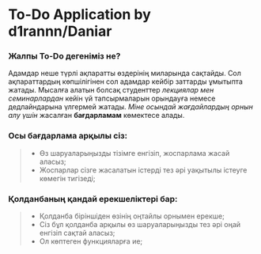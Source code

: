 # To-Do Application by d1rannn/Daniar

### Жалпы To-Do дегеніміз не? 

Адамдар неше түрлі ақпаратты өздерінің миларында сақтайды. Сол ақпараттардың көпшілігінен сол адамдар кейбір заттарды ұмытыпта жатады. Мысалға алатын болсақ студенттер *лекциялар мен семинарлардан* кейін үй тапсырмаларын орындауға немесе дедлайндарына үлгермей жатады. *Міне осындай жағдайлардың орнын алу үшін* жасалған **бағдарламам** көмектесе алады.

### Осы бағдарлама арқылы сіз:

> - Өз шаруаларыңызды тізімге енгізіп, жоспарлама жасай аласыз;
> - Жоспарлар сізге жасалатын істерді тез әрі уақытылы істеуге көмегін тигізеді;


### Қолданбаның қандай ерекшеліктері бар:

> - Қолданба біріншіден өзінің оңтайлы орнымен ерекше; 
> - Сіз бұл қолданба арқылы өз шаруаларыңызды тез әрі оңай енгізіп сақтай аласыз;
> - Ол көптеген функцияларға ие;


